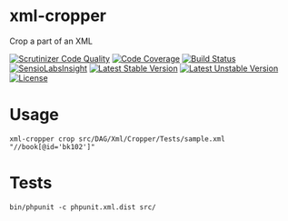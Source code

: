 xml-cropper
===========

Crop a part of an XML

[![Scrutinizer Code Quality](https://scrutinizer-ci.com/g/dag-io/xml-cropper/badges/quality-score.png?b=master)](https://scrutinizer-ci.com/g/dag-io/xml-cropper/?branch=master)
[![Code Coverage](https://scrutinizer-ci.com/g/dag-io/xml-cropper/badges/coverage.png?b=master)](https://scrutinizer-ci.com/g/dag-io/xml-cropper/?branch=master)
[![Build Status](https://travis-ci.org/dag-io/xml-cropper.svg?branch=master)](https://travis-ci.org/dag-io/xml-cropper)
[![SensioLabsInsight](https://insight.sensiolabs.com/projects/7a68f57e-574e-4834-952f-a2dba7256622/mini.png)](https://insight.sensiolabs.com/projects/7a68f57e-574e-4834-952f-a2dba7256622)
[![Latest Stable Version](https://poser.pugx.org/dag-io/xml-cropper/v/stable.svg)](https://packagist.org/packages/dag-io/xml-cropper)
[![Latest Unstable Version](https://poser.pugx.org/dag-io/xml-cropper/v/unstable.svg)](https://packagist.org/packages/dag-io/xml-cropper)
[![License](https://poser.pugx.org/dag-io/xml-cropper/license.svg)](https://packagist.org/packages/dag-io/xml-cropper)

# Usage

```
xml-cropper crop src/DAG/Xml/Cropper/Tests/sample.xml "//book[@id='bk102']"
```

# Tests

```
bin/phpunit -c phpunit.xml.dist src/
```

